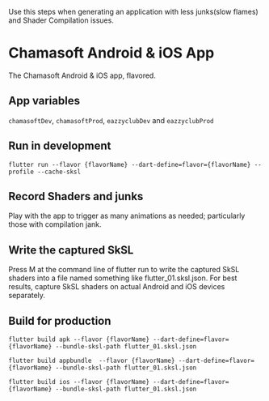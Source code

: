 Use this steps when generating an application with less junks(slow flames) and Shader Compilation issues.

# Chamasoft Android & iOS App

The Chamasoft Android & iOS app, flavored.

## App variables

`chamasoftDev`, `chamasoftProd`, `eazzyclubDev` and `eazzyclubProd`

## Run in development
`flutter run --flavor {flavorName} --dart-define=flavor={flavorName} --profile --cache-sksl`

## Record Shaders and junks

Play with the app to trigger as many animations as needed; particularly those with compilation jank.

## Write the captured SkSL

Press M at the command line of flutter run to write the captured SkSL shaders into a file named something like flutter_01.sksl.json. For best results, capture SkSL shaders on actual Android and iOS devices separately. 

## Build for production

`flutter build apk --flavor {flavorName} --dart-define=flavor={flavorName} --bundle-sksl-path flutter_01.sksl.json`

`flutter build appbundle  --flavor {flavorName} --dart-define=flavor={flavorName} --bundle-sksl-path flutter_01.sksl.json`

`flutter build ios --flavor {flavorName} --dart-define=flavor={flavorName} --bundle-sksl-path flutter_01.sksl.json`
